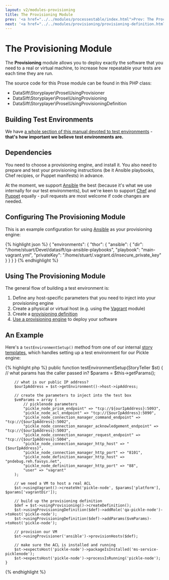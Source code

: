 ```yaml
---
layout: v2/modules-provisioning
title: The Provisioning Module
prev: '<a href="../../modules/processestable/index.html">Prev: The Processes Table Module</a>'
next: '<a href="../../modules/provisioning/provisioning-definition.html">Next: Creating The Provisioning Definition</a>'
---
```


# The Provisioning Module

The __Provisioning__ module allows you to deploy exactly the software that you need to a real or virtual machine, to increase how repeatable your tests are each time they are run.

The source code for this Prose module can be found in this PHP class:

* DataSift\Storyplayer\Prose\UsingProvisioner
* DataSift\Storyplayer\Prose\UsingProvisioning
* DataSift\Storyplayer\Prose\UsingProvisioningDefinition

## Building Test Environments

We have [a whole section of this manual devoted to test environments](../../environments/index.html) - __that's how important we believe test environments are.__

## Dependencies

You need to choose a provisioning engine, and install it.  You also need to prepare and test your provisioning instructions (be it Ansible playbooks, Chef recipies, or Puppet manifests) in advance.

At the moment, we support [Ansible](http://ansible.cc/) the best (because it's what we use internally for our test environments), but we're keen to support [Chef](http://www.opscode.com/chef/) and [Puppet](https://puppetlabs.com/) equally - pull requests are most welcome if code changes are needed.

## Configuring The Provisioning Module

This is an example configuration for using [Ansible](http://ansible.cc) as your provisioning engine:

{% highlight json %}
{
    "environments": {
        "thor": {
            "ansible": {
                "dir": "/home/stuart/Devel/datasift/qa-ansible-playbooks",
                "playbook": "main-vagrant.yml",
                "privateKey": "/home/stuart/.vagrant.d/insecure_private_key"
            }
        }
    }
}
{% endhighlight %}

## Using The Provisioning Module

The general flow of building a test environment is:

1. Define any host-specific parameters that you need to inject into your provisioning engine
1. Create a physical or virtual host (e.g. using the [Vagrant](../vagrant/index.html) module)
1. Create a [provisioning definition](provisioning-definition.html)
1. [Use a provisioning engine](usingProvisioningEngine.html) to deploy your software

## An Example

Here's a `testEnvironmentSetup()` method from one of our internal [story templates](../../stories/templates.html), which handles setting up a test environment for our Pickle engine:

{% highlight php %}
    public function testEnvironmentSetup(StoryTeller $st)
    {
        // what params has the caller passed in?
        $params = $this->getParams();

        // what is our public IP address?
        $ourIpAddress = $st->getEnvironment()->host->ipAddress;

        // create the parameters to inject into the test box
        $vmParams = array (
            // picklenode parameters
            "pickle_node_prism_endpoint" => "tcp://${ourIpAddress}:5093",
            "pickle_node_acl_endpoint" => "tcp://{$ourIpAddress}:5090",
            "pickle_node_connection_manager_command_endpoint" => "tcp://{$ourIpAddress}:5002",
            "pickle_node_connection_manager_acknowledgement_endpoint" => "tcp://{$ourIpAddress}:5003",
            "pickle_node_connection_manager_request_endpoint" => "tcp://{$ourIpAddress}:5004",
            "pickle_node_connection_manager_http_host" => "{$ourIpAddress}",
            "pickle_node_connection_manager_http_port" => "8101",
            "pickle_node_definition_manager_http_host" => "pndebug.reh.favsys.net",
            "pickle_node_definition_manager_http_port" => "88",
            "user" => "vagrant"
        );

        // we need a VM to host a real ACL
        $st->usingVagrant()->createVm('pickle-node', $params['platform'], $params['vagrantDir']);

        // build up the provisioning definition
        $def = $st->usingProvisioning()->createDefinition();
        $st->usingProvisioningDefinition($def)->addRole('qa-pickle-node')->toHost('pickle-node');
        $st->usingProvisioningDefinition($def)->addParams($vmParams)->toHost('pickle-node');

        // provision our VM
        $st->usingProvisioner('ansible')->provisionHosts($def);

        // make sure the ACL is installed and running
        $st->expectsHost('pickle-node')->packageIsInstalled('ms-service-picklenode');
        $st->expectsHost('pickle-node')->processIsRunning('pickle-node');
    }
{% endhighlight %}